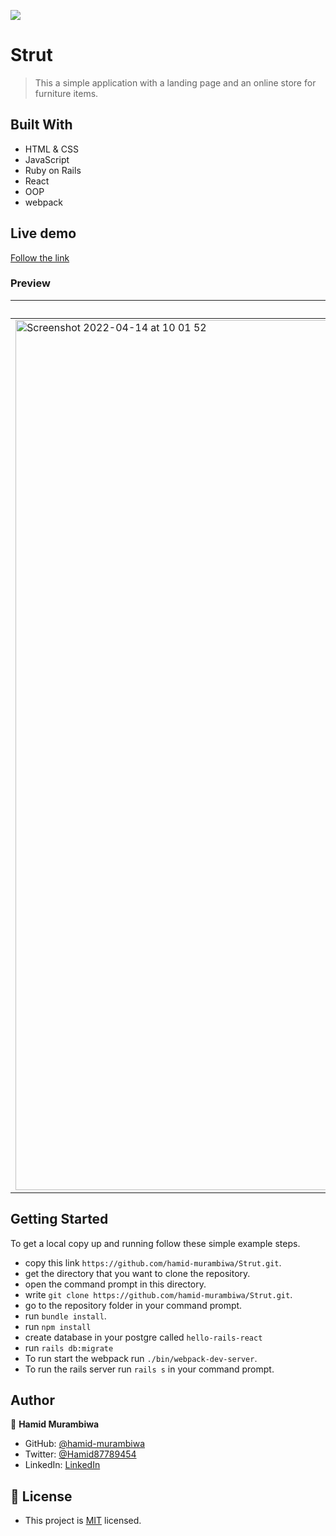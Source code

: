 ![](https://img.shields.io/badge/Microverse-blueviolet)

# Strut 

> This a simple application with a landing page and an online store for furniture items.

## Built With

- HTML & CSS
- JavaScript
- Ruby on Rails
- React
- OOP
- webpack

## Live demo

[Follow the link](https://strutfurniture.netlify.app/)
### Preview

Homepage | Online Store
------------- | -------------
<img width="1392" alt="Screenshot 2022-04-14 at 10 01 52" src="https://user-images.githubusercontent.com/71644515/178300073-a102aa44-31a8-4cf1-b0b4-71e9ecd51d4c.png"> | <img width="1392" alt="Screenshot 2022-04-14 at 10 02 08" src="https://user-images.githubusercontent.com/71644515/178300155-2f2ff46e-199e-4e08-86aa-77a7dc4b1a14.png">

## Getting Started

To get a local copy up and running follow these simple example steps.

- copy this link `https://github.com/hamid-murambiwa/Strut.git`.
- get the directory that you want to clone the repository.
- open the command prompt in this directory.
- write `git clone https://github.com/hamid-murambiwa/Strut.git`.
- go to the repository folder in your command prompt.
- run `bundle install`.
- run `npm install`
- create database in your postgre called `hello-rails-react`
- run `rails db:migrate`
- To run start the webpack run `./bin/webpack-dev-server`.
- To run the rails server run  `rails s` in your command prompt.
## Author

👤 **Hamid Murambiwa**

- GitHub: [@hamid-murambiwa](https://github.com/hamid-murambiwa/)
- Twitter: [@Hamid87789454](https://twitter.com/Hamid87789454/)
- LinkedIn: [LinkedIn](https://linkedin.com/in/hamid-murambiwa/)
## 📝 License

- This project is [MIT](./LICENSE) licensed.
